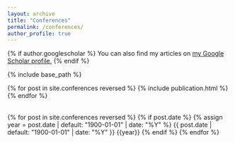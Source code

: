 ```yaml
---
layout: archive
title: "Conferences"
permalink: /conferences/
author_profile: true
---
```


{% if author.googlescholar %}
  You can also find my articles on <u><a href="{{author.googlescholar}}">my Google Scholar profile</a>.</u>
{% endif %}

{% include base_path %}

<table>
{% for post in site.conferences reversed %}
  <tr>{% include publication.html %}</tr>
{% endfor %}
</table>


{% for post in site.conferences reversed %}
{% if post.date %}
  {% assign year = post.date | default: "1900-01-01" | date: "%Y" %}
  {{ post.date | default: "1900-01-01" | date: "%Y" }}
  {{year}}
{% endif %}
{% endfor %}
